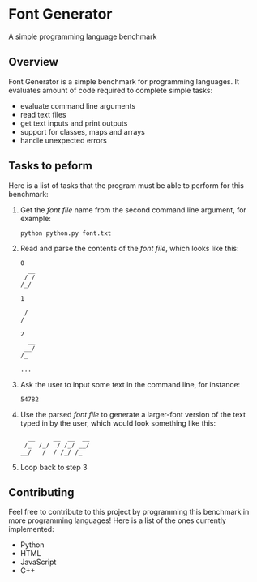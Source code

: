 Font Generator
==============
A simple programming language benchmark


Overview
--------

Font Generator is a simple benchmark for programming languages. It evaluates amount of code required to complete simple tasks:
* evaluate command line arguments
* read text files
* get text inputs and print outputs
* support for classes, maps and arrays
* handle unexpected errors


Tasks to peform
---------------

Here is a list of tasks that the program must be able to perform for this benchmark:

1. Get the *font file* name from the second command line argument, for example:
    ```
    python python.py font.txt
    ```
2. Read and parse the contents of the *font file*, which looks like this:
    ```
    0
      __
     / /
    /_/ 

    1
    
     /
    / 

    2
      __
     __/
    /_  

    ...
    ```
3. Ask the user to input some text in the command line, for instance:
    ```
    54782
    ```
4. Use the parsed *font file* to generate a larger-font version of the text typed in by the user, which would look something like this:
    ```
      __     __  __  __
     /_  /_/  / /_/ __/
    __/   /  / /_/ /_  
    ```
5. Loop back to step 3


Contributing
------------

Feel free to contribute to this project by programming this benchmark in more programming languages! Here is a list of the ones currently implemented:
* Python
* HTML
* JavaScript
* C++
